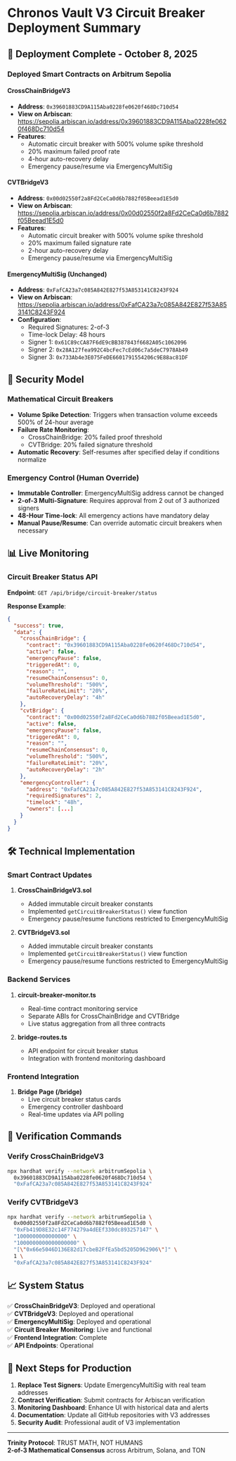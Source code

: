 # Chronos Vault V3 Circuit Breaker Deployment Summary

## 🚀 Deployment Complete - October 8, 2025

### Deployed Smart Contracts on Arbitrum Sepolia

#### CrossChainBridgeV3
- **Address**: `0x39601883CD9A115Aba0228fe0620f468Dc710d54`
- **View on Arbiscan**: https://sepolia.arbiscan.io/address/0x39601883CD9A115Aba0228fe0620f468Dc710d54
- **Features**:
  - Automatic circuit breaker with 500% volume spike threshold
  - 20% maximum failed proof rate
  - 4-hour auto-recovery delay
  - Emergency pause/resume via EmergencyMultiSig

#### CVTBridgeV3
- **Address**: `0x00d02550f2a8Fd2CeCa0d6b7882f05Beead1E5d0`
- **View on Arbiscan**: https://sepolia.arbiscan.io/address/0x00d02550f2a8Fd2CeCa0d6b7882f05Beead1E5d0
- **Features**:
  - Automatic circuit breaker with 500% volume spike threshold
  - 20% maximum failed signature rate
  - 2-hour auto-recovery delay
  - Emergency pause/resume via EmergencyMultiSig

#### EmergencyMultiSig (Unchanged)
- **Address**: `0xFafCA23a7c085A842E827f53A853141C8243F924`
- **View on Arbiscan**: https://sepolia.arbiscan.io/address/0xFafCA23a7c085A842E827f53A853141C8243F924
- **Configuration**:
  - Required Signatures: 2-of-3
  - Time-lock Delay: 48 hours
  - Signer 1: `0x61C89cCA87F6dE9cBB387843f6682A05c1062096`
  - Signer 2: `0x28A127fea992C4bcFec7cEd06c7a5deC7978Ab49`
  - Signer 3: `0x733Ab4e3E075FeDE6601791554206c9E88ac81DF`

## 🔐 Security Model

### Mathematical Circuit Breakers
- **Volume Spike Detection**: Triggers when transaction volume exceeds 500% of 24-hour average
- **Failure Rate Monitoring**: 
  - CrossChainBridge: 20% failed proof threshold
  - CVTBridge: 20% failed signature threshold
- **Automatic Recovery**: Self-resumes after specified delay if conditions normalize

### Emergency Control (Human Override)
- **Immutable Controller**: EmergencyMultiSig address cannot be changed
- **2-of-3 Multi-Signature**: Requires approval from 2 out of 3 authorized signers
- **48-Hour Time-lock**: All emergency actions have mandatory delay
- **Manual Pause/Resume**: Can override automatic circuit breakers when necessary

## 📊 Live Monitoring

### Circuit Breaker Status API
**Endpoint**: `GET /api/bridge/circuit-breaker/status`

**Response Example**:
```json
{
  "success": true,
  "data": {
    "crossChainBridge": {
      "contract": "0x39601883CD9A115Aba0228fe0620f468Dc710d54",
      "active": false,
      "emergencyPause": false,
      "triggeredAt": 0,
      "reason": "",
      "resumeChainConsensus": 0,
      "volumeThreshold": "500%",
      "failureRateLimit": "20%",
      "autoRecoveryDelay": "4h"
    },
    "cvtBridge": {
      "contract": "0x00d02550f2a8Fd2CeCa0d6b7882f05Beead1E5d0",
      "active": false,
      "emergencyPause": false,
      "triggeredAt": 0,
      "reason": "",
      "resumeChainConsensus": 0,
      "volumeThreshold": "500%",
      "failureRateLimit": "20%",
      "autoRecoveryDelay": "2h"
    },
    "emergencyController": {
      "address": "0xFafCA23a7c085A842E827f53A853141C8243F924",
      "requiredSignatures": 2,
      "timelock": "48h",
      "owners": [...]
    }
  }
}
```

## 🛠️ Technical Implementation

### Smart Contract Updates
1. **CrossChainBridgeV3.sol**
   - Added immutable circuit breaker constants
   - Implemented `getCircuitBreakerStatus()` view function
   - Emergency pause/resume functions restricted to EmergencyMultiSig

2. **CVTBridgeV3.sol**
   - Added immutable circuit breaker constants
   - Implemented `getCircuitBreakerStatus()` view function
   - Emergency pause/resume functions restricted to EmergencyMultiSig

### Backend Services
1. **circuit-breaker-monitor.ts**
   - Real-time contract monitoring service
   - Separate ABIs for CrossChainBridge and CVTBridge
   - Live status aggregation from all three contracts

2. **bridge-routes.ts**
   - API endpoint for circuit breaker status
   - Integration with frontend monitoring dashboard

### Frontend Integration
1. **Bridge Page (/bridge)**
   - Live circuit breaker status cards
   - Emergency controller dashboard
   - Real-time updates via API polling

## 🔄 Verification Commands

### Verify CrossChainBridgeV3
```bash
npx hardhat verify --network arbitrumSepolia \
  0x39601883CD9A115Aba0228fe0620f468Dc710d54 \
  "0xFafCA23a7c085A842E827f53A853141C8243F924"
```

### Verify CVTBridgeV3
```bash
npx hardhat verify --network arbitrumSepolia \
  0x00d02550f2a8Fd2CeCa0d6b7882f05Beead1E5d0 \
  "0xFb419D8E32c14F774279a4dEEf330dc893257147" \
  "1000000000000000" \
  "1000000000000000000" \
  "[\"0x66e5046D136E82d17cbeB2FfEa5bd5205D962906\"]" \
  1 \
  "0xFafCA23a7c085A842E827f53A853141C8243F924"
```

## 📈 System Status

✅ **CrossChainBridgeV3**: Deployed and operational  
✅ **CVTBridgeV3**: Deployed and operational  
✅ **EmergencyMultiSig**: Deployed and operational  
✅ **Circuit Breaker Monitoring**: Live and functional  
✅ **Frontend Integration**: Complete  
✅ **API Endpoints**: Operational  

## 🎯 Next Steps for Production

1. **Replace Test Signers**: Update EmergencyMultiSig with real team addresses
2. **Contract Verification**: Submit contracts for Arbiscan verification
3. **Monitoring Dashboard**: Enhance UI with historical data and alerts
4. **Documentation**: Update all GitHub repositories with V3 addresses
5. **Security Audit**: Professional audit of V3 implementation

---

**Trinity Protocol**: TRUST MATH, NOT HUMANS  
**2-of-3 Mathematical Consensus** across Arbitrum, Solana, and TON
